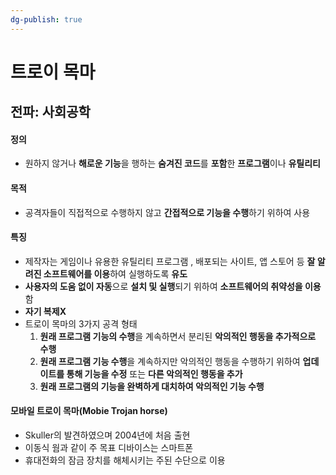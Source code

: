 ```yaml
---
dg-publish: true
---
```


#  트로이 목마
## 전파: 사회공학
#### 정의
- 원하지 않거나 **해로운 기능**을 행하는 **숨겨진 코드**를 **포함**한 **프로그램**이나 **유틸리티**
#### 목적
- 공격자들이 직접적으로 수행하지 않고 **간접적으로 기능을 수행**하기 위하여 사용
#### 특징
- 제작자는 게임이나 유용한 유틸리티 프로그램 , 배포되는 사이트, 앱 스토어 등 **잘 알려진 소프트웨어를 이용**하여 실행하도록 **유도**
- **사용자의 도움 없이 자동**으로 **설치 및 실행**되기 위하여 **소프트웨어의 취약성을 이용**함
- **자기 복제X**
- 트로이 목마의 3가지 공격 형태
	1. **원래 프로그램 기능의 수행**을 계속하면서 분리된 **악의적인 행동을 추가적으로 수행**
	2. **원래 프로그램 기능 수행**을 계속하지만 악의적인 행동을 수행하기 위하여 **업데이트를 통해 기능을 수정** 또는 **다른 악의적인 행동을 추가**
	3. **원래 프로그램의 기능을 완벽하게 대치하여 악의적인 기능 수행**
#### 모바일 트로이 목마(Mobie Trojan horse)
- Skuller의 발견하였으며 2004년에 처음 출현
- 이동식 웜과 같이 주 목표 디바이스는 스마트폰
- 휴대전화의 잠금 장치를 해체시키는 주된 수단으로 이용